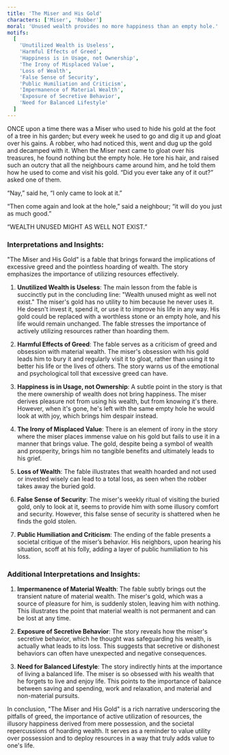 ```yaml
---
title: 'The Miser and His Gold'
characters: ['Miser', 'Robber']
moral: 'Unused wealth provides no more happiness than an empty hole.'
motifs:
  [
    'Unutilized Wealth is Useless',
    'Harmful Effects of Greed',
    'Happiness is in Usage, not Ownership',
    'The Irony of Misplaced Value',
    'Loss of Wealth',
    'False Sense of Security',
    'Public Humiliation and Criticism',
    'Impermanence of Material Wealth',
    'Exposure of Secretive Behavior',
    'Need for Balanced Lifestyle'
  ]
---
```


ONCE upon a time there was a Miser who used to hide his gold at the foot of a tree in his garden; but every week he used to go and dig it up and gloat over his gains. A robber, who had noticed this, went and dug up the gold and decamped with it. When the Miser next came to gloat over his treasures, he found nothing but the empty hole. He tore his hair, and raised such an outcry that all the neighbours came around him, and he told them how he used to come and visit his gold. “Did you ever take any of it out?” asked one of them.

“Nay,” said he, “I only came to look at it.”

“Then come again and look at the hole,” said a neighbour; “it will do you just as much good.”

“WEALTH UNUSED MIGHT AS WELL NOT EXIST.”

### Interpretations and Insights:

"The Miser and His Gold" is a fable that brings forward the implications of excessive greed and the pointless hoarding of wealth. The story emphasizes the importance of utilizing resources effectively.

1. **Unutilized Wealth is Useless**: The main lesson from the fable is succinctly put in the concluding line: "Wealth unused might as well not exist." The miser's gold has no utility to him because he never uses it. He doesn't invest it, spend it, or use it to improve his life in any way. His gold could be replaced with a worthless stone or an empty hole, and his life would remain unchanged. The fable stresses the importance of actively utilizing resources rather than hoarding them.

2. **Harmful Effects of Greed**: The fable serves as a criticism of greed and obsession with material wealth. The miser's obsession with his gold leads him to bury it and regularly visit it to gloat, rather than using it to better his life or the lives of others. The story warns us of the emotional and psychological toll that excessive greed can have.

3. **Happiness is in Usage, not Ownership**: A subtle point in the story is that the mere ownership of wealth does not bring happiness. The miser derives pleasure not from using his wealth, but from knowing it's there. However, when it's gone, he's left with the same empty hole he would look at with joy, which brings him despair instead.

4. **The Irony of Misplaced Value**: There is an element of irony in the story where the miser places immense value on his gold but fails to use it in a manner that brings value. The gold, despite being a symbol of wealth and prosperity, brings him no tangible benefits and ultimately leads to his grief.

5. **Loss of Wealth**: The fable illustrates that wealth hoarded and not used or invested wisely can lead to a total loss, as seen when the robber takes away the buried gold.

6. **False Sense of Security**: The miser's weekly ritual of visiting the buried gold, only to look at it, seems to provide him with some illusory comfort and security. However, this false sense of security is shattered when he finds the gold stolen.

7. **Public Humiliation and Criticism**: The ending of the fable presents a societal critique of the miser’s behavior. His neighbors, upon hearing his situation, scoff at his folly, adding a layer of public humiliation to his loss.

### Additional Interpretations and Insights:

1. **Impermanence of Material Wealth**: The fable subtly brings out the transient nature of material wealth. The miser's gold, which was a source of pleasure for him, is suddenly stolen, leaving him with nothing. This illustrates the point that material wealth is not permanent and can be lost at any time.

2. **Exposure of Secretive Behavior**: The story reveals how the miser's secretive behavior, which he thought was safeguarding his wealth, is actually what leads to its loss. This suggests that secretive or dishonest behaviors can often have unexpected and negative consequences.

3. **Need for Balanced Lifestyle**: The story indirectly hints at the importance of living a balanced life. The miser is so obsessed with his wealth that he forgets to live and enjoy life. This points to the importance of balance between saving and spending, work and relaxation, and material and non-material pursuits.

In conclusion, "The Miser and His Gold" is a rich narrative underscoring the pitfalls of greed, the importance of active utilization of resources, the illusory happiness derived from mere possession, and the societal repercussions of hoarding wealth. It serves as a reminder to value utility over possession and to deploy resources in a way that truly adds value to one's life.
